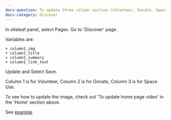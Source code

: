 ```yaml
---
docs-question: To update three column section (Volunteer, Donate, Space Use)
docs-category: discover
---
```

In siteleaf panel, select Pages.  Go to 'Discover' page.  

Variables are:

    + column1_img
    + column1_title
    + column1_summary
    + column1_link_text

Update and Select Save.

Column 1 is for Volunteer, Column 2 is for Donate, Column 3 is for Space Use.

To see how to update the image, check out 'To update home page video' in the 'Home' section above.

See <a href="#" data-featherlight="/assets/img/docs/discover-2.png">example</a>
